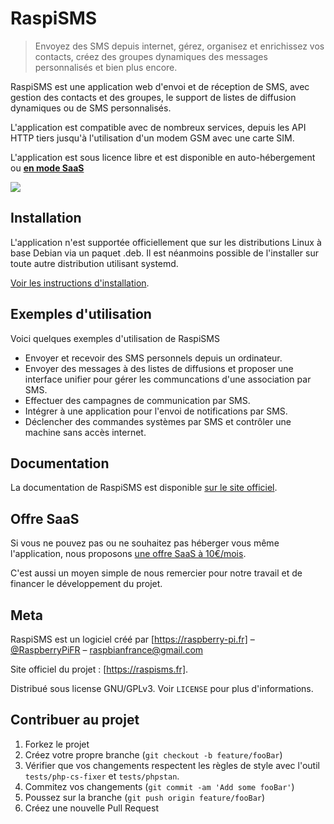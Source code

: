 # RaspiSMS
> Envoyez des SMS depuis internet, gérez, organisez et enrichissez vos contacts, créez des groupes dynamiques des messages personnalisés et bien plus encore.

RaspiSMS est une application web d'envoi et de réception de SMS, avec gestion des contacts et des groupes, le support de listes de diffusion dynamiques ou de SMS personnalisés.

L'application est compatible avec de nombreux services, depuis les API HTTP tiers jusqu'à l'utilisation d'un modem GSM avec une carte SIM.

L'application est sous licence libre et est disponible en auto-hébergement ou [**en mode SaaS**](https://raspisms.fr)

![](./github/imgs/dashboard.png)

## Installation

L'application n'est supportée officiellement que sur les distributions Linux à base Debian via un paquet .deb. Il est néanmoins possible de l'installer sur toute autre distribution utilisant systemd.

[Voir les instructions d'installation](https://raspisms.fr/download/).

## Exemples d'utilisation

Voici quelques exemples d'utilisation de RaspiSMS

- Envoyer et recevoir des SMS personnels depuis un ordinateur.
- Envoyer des messages à des listes de diffusions et proposer une interface unifier pour gérer les communcations d'une association par SMS.
- Effectuer des campagnes de communication par SMS.
- Intégrer à une application pour l'envoi de notifications par SMS.
- Déclencher des commandes systèmes par SMS et contrôler une machine sans accès internet.

## Documentation

La documentation de RaspiSMS est disponible [sur le site officiel](https://documentation.raspisms.fr/).

## Offre SaaS

Si vous ne pouvez pas ou ne souhaitez pas héberger vous même l'application, nous proposons [une offre SaaS à 10€/mois](https://raspisms.fr/price/).

C'est aussi un moyen simple de nous remercier pour notre travail et de financer le développement du projet. 

## Meta

RaspiSMS est un logiciel créé par [https://raspberry-pi.fr] – [@RaspberryPiFR](https://twitter.com/raspberrypifr) – raspbianfrance@gmail.com

Site officiel du projet : [https://raspisms.fr].

Distribué sous license GNU/GPLv3. Voir ``LICENSE`` pour plus d'informations.

## Contribuer au projet

1. Forkez le projet
2. Créez votre propre branche (`git checkout -b feature/fooBar`)
3. Vérifier que vos changements respectent les règles de style avec l'outil ``tests/php-cs-fixer`` et ``tests/phpstan``.
4. Commitez vos changements (`git commit -am 'Add some fooBar'`)
5. Poussez sur la branche (`git push origin feature/fooBar`)
6. Créez une nouvelle Pull Request

